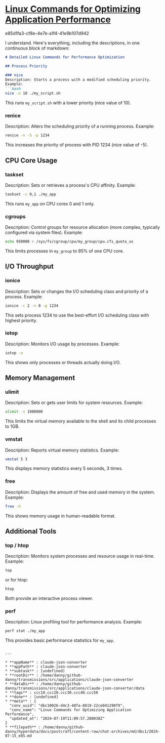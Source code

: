 # [Linux Commands for Optimizing Application Performance](https://claude.ai/chat/dbc10026-d4c3-48fa-8819-22ce041290f9)

e85d1fa3-cf8e-4e7e-a1f4-41e9b107d942

 I understand. Here's everything, including the descriptions, in one continuous block of markdown:

```markdown
# Detailed Linux Commands for Performance Optimization

## Process Priority

### nice
Description: Starts a process with a modified scheduling priority.
Example:
```bash
nice -n 10 ./my_script.sh
```
This runs `my_script.sh` with a lower priority (nice value of 10).

### renice
Description: Alters the scheduling priority of a running process.
Example:
```bash
renice -n -5 -p 1234
```
This increases the priority of process with PID 1234 (nice value of -5).

## CPU Core Usage

### taskset
Description: Sets or retrieves a process's CPU affinity.
Example:
```bash
taskset -c 0,1 ./my_app
```
This runs `my_app` on CPU cores 0 and 1 only.

### cgroups
Description: Control groups for resource allocation (more complex, typically configured via system files).
Example:
```bash
echo 950000 > /sys/fs/cgroup/cpu/my_group/cpu.cfs_quota_us
```
This limits processes in `my_group` to 95% of one CPU core.

## I/O Throughput

### ionice
Description: Sets or changes the I/O scheduling class and priority of a process.
Example:
```bash
ionice -c 2 -n 0 -p 1234
```
This sets process 1234 to use the best-effort I/O scheduling class with highest priority.

### iotop
Description: Monitors I/O usage by processes.
Example:
```bash
iotop -o
```
This shows only processes or threads actually doing I/O.

## Memory Management

### ulimit
Description: Sets or gets user limits for system resources.
Example:
```bash
ulimit -v 1000000
```
This limits the virtual memory available to the shell and its child processes to 1GB.

### vmstat
Description: Reports virtual memory statistics.
Example:
```bash
vmstat 5 3
```
This displays memory statistics every 5 seconds, 3 times.

### free
Description: Displays the amount of free and used memory in the system.
Example:
```bash
free -h
```
This shows memory usage in human-readable format.

## Additional Tools

### top / htop
Description: Monitors system processes and resource usage in real-time.
Example:
```bash
top
```
or for htop:
```bash
htop
```
Both provide an interactive process viewer.

### perf
Description: Linux profiling tool for performance analysis.
Example:
```bash
perf stat ./my_app
```
This provides basic performance statistics for `my_app`.
```

---

* **appName** : claude-json-converter
* **appPath** : claude-json-converter
* **subtask** : [undefined]
* **rootDir** : /home/danny/github-danny/transmissions/src/applications/claude-json-converter
* **dataDir** : /home/danny/github-danny/transmissions/src/applications/claude-json-converter/data
* **tags** : ccc10.ccc20.ccc30.ccc40.ccc50
* **done** : [undefined]
* **meta** : {
  "conv_uuid": "dbc10026-d4c3-48fa-8819-22ce041290f9",
  "conv_name": "Linux Commands for Optimizing Application Performance",
  "updated_at": "2024-07-19T11:09:57.280038Z"
}
* **filepath** : /home/danny/github-danny/hyperdata/docs/postcraft/content-raw/chat-archives/md/dbc1/2024-07-15_e85.md